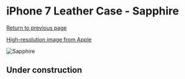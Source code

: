 # iPhone 7 Leather Case - Sapphire

[Return to previous page](/iphone_7)

[High-resolution image from Apple](https://store.storeimages.cdn-apple.com/8756/as-images.apple.com/is/MPT92?wid=4500&hei=4500&fmt=png)

<div style="width: 512px"><img src="/almost_uncompressed/MPT92.webp" alt="Sapphire"></div>

## Under construction
